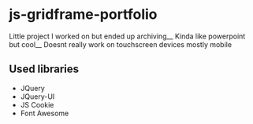 # js-gridframe-portfolio
Little project I worked on but ended up archiving__
Kinda like powerpoint but cool__
Doesnt really work on touchscreen devices mostly mobile

## Used libraries
- JQuery
- JQuery-UI
- JS Cookie
- Font Awesome
